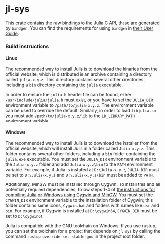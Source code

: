 # jl-sys

This crate contains the raw bindings to the Julia C API, these are generated by `bindgen`. You can find the requirements for using `bindgen` in [their User Guide](https://rust-lang.github.io/rust-bindgen/requirements.html).

### Build instructions

#### Linux

The recommended way to install Julia is to download the binaries from the official website, which is distributed in an archive containing a directory called `julia-x.y.z`. This directory contains several other directories, including a `bin` directory containing the `julia` executable.

In order to ensure the `julia.h` header file can be found, either `/usr/include/julia/julia.h` must exist, or you have to set the `JULIA_DIR` environment variable to `/path/to/julia-x.y.z`. The environment variable can be used to override the default. Similarly, in order to load `libjulia.so` you must add `/path/to/julia-x.y.z/lib` to the `LD_LIBRARY_PATH` environment variable.

#### Windows

The recommended way to install Julia is to download the installer from the official website, which will install Julia in a folder called `Julia-x.y.z`. This folder contains several other folders, including a `bin` folder containing the `julia.exe` executable. You must set the `JULIA_DIR` environment variable to the `Julia-x.y.z` folder and add `Julia-x.y.z\bin` to the `PATH` environment variable. For example, if Julia is installed at `D:\Julia-x.y.z`, `JULIA_DIR` must be set to `D:\Julia-x.y.z` and `D:\Julia-x.y.z\bin` must be added to `PATH`. 

Additionally, MinGW must be installed through Cygwin. To install this and all potentially required dependencies, follow steps 1-4 of [the instructions for compiling Julia on Windows using Cygwin and MinGW](https://github.com/JuliaLang/julia/blob/v1.4.1/doc/build/windows.md#cygwin-to-mingw-cross-compiling). You must set the `CYGWIN_DIR` environment variable to the installation folder of Cygwin; this folder contains some icons, `Cygwin.bat` and folders with names like `usr` and `bin`. For example, if Cygwin is installed at `D:\cygwin64`, `CYGWIN_DIR` must be set to `D:\cygwin64`.

Julia is compatible with the GNU toolchain on Windows. If you use rustup, you can set the toolchain for a project that depends on `jl-sys` by calling the command `rustup override set stable-gnu` in the project root folder.